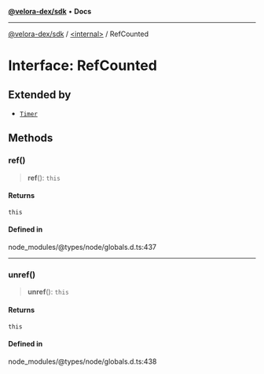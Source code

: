 [**@velora-dex/sdk**](../../README.md) • **Docs**

***

[@velora-dex/sdk](../../globals.md) / [\<internal\>](../README.md) / RefCounted

# Interface: RefCounted

## Extended by

- [`Timer`](Timer.md)

## Methods

### ref()

> **ref**(): `this`

#### Returns

`this`

#### Defined in

node\_modules/@types/node/globals.d.ts:437

***

### unref()

> **unref**(): `this`

#### Returns

`this`

#### Defined in

node\_modules/@types/node/globals.d.ts:438
